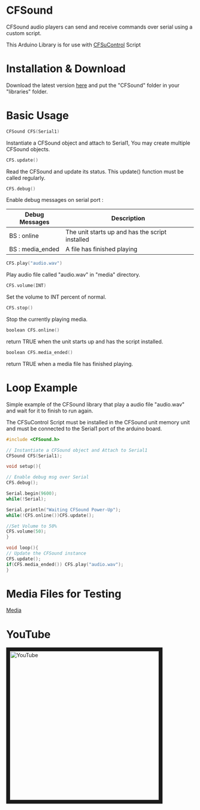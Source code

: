 # CFSound

CFSound audio players can send and receive commands over serial using a custom script.

This Arduino Library is for use with [CFSuControl](https://github.com/zarpli/CFSuControl) Script

# Installation & Download

Download the latest version [here](https://github.com/zarpli/CFSound/archive/refs/heads/main.zip) and put the "CFSound" folder in your "libraries" folder.

# Basic Usage
```C++
CFSound CFS(Serial1)
```
Instantiate a CFSound object and attach to Serial1, You may create multiple CFSound objects.

```C++
CFS.update()
```
Read the CFSound and update its status. This update() function must be called regularly.

```C++
CFS.debug()  
```
Enable debug messages on serial port :

|Debug Messages|Description|
|---|---|
|BS : online|The unit starts up and has the script installed|
|BS : media_ended|A file has finished playing|

```C++
CFS.play("audio.wav")
```
Play audio file called "audio.wav" in "media" directory.

```C++
CFS.volume(INT)
```
Set the volume to INT percent of normal.

```C++
CFS.stop()
```
Stop the currently playing media.

```C++
boolean CFS.online()
```
return TRUE when the unit starts up and has the script installed.

```C++
boolean CFS.media_ended()
```
return TRUE when a media file has finished playing.

# Loop Example

Simple example of the CFSound library that play a audio file "audio.wav" and wait for it to finish to run again.
  
The CFSuControl Script must be installed in the CFSound unit memory unit and must be connected to the Serial1 port of the arduino board.  

```C++
#include <CFSound.h>

// Instantiate a CFSound object and Attach to Serial1
CFSound CFS(Serial1);   

void setup(){

// Enable debug msg over Serial
CFS.debug();   

Serial.begin(9600);
while(!Serial);

Serial.println("Waiting CFSound Power-Up");
while(!CFS.online())CFS.update();

//Set Volume to 50% 
CFS.volume(50);            
}

void loop(){
// Update the CFSound instance
CFS.update();
if(CFS.media_ended()) CFS.play("audio.wav");
}
```
# Media Files for Testing

[Media](https://github.com/zarpli/Media)

# YouTube

<a href="http://www.youtube.com/watch?feature=player_embedded&v=v_Xolq-GvfM" target="_blank"><img src="http://img.youtube.com/vi/v_Xolq-GvfM/0.jpg" alt="YouTube" width="400" border="10"/></a>
